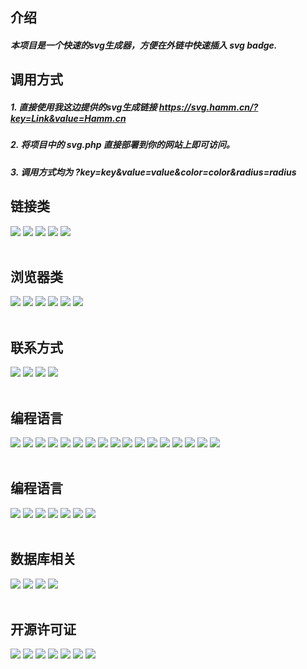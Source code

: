 
<h2>介绍</h2>
<h5>本项目是一个快速的svg生成器，方便在外链中快速插入 svg badge.</h5>
<h2>调用方式</h2>
<h5>1.  直接使用我这边提供的svg生成链接 <a href="https://svg.hamm.cn/?key=Link&value=Hamm.cn" target="_blank">https://svg.hamm.cn/?key=Link&value=Hamm.cn</a></h5>
<h5>2. 将项目中的 svg.php 直接部署到你的网站上即可访问。</h5>
<h5>3. 调用方式均为  ?key=key&value=value&color=color&radius=radius</h5>
<h2>链接类</h2>
<img src="https://svg.hamm.cn?key=码云&value=Gitee.com">
<img src="https://svg.hamm.cn?key=博客&value=Hamm.cn">
<img src="https://svg.hamm.cn?key=百度&value=Baidu.com">
<img src="https://svg.hamm.cn?key=谷歌&value=Google.com">
<img src="https://svg.hamm.cn?key=Apple&value=www.apple.com">

<br>
<br>
<h2>浏览器类</h2>
<img src="https://svg.hamm.cn?key=浏览器&value=Chrome">
<img src="https://svg.hamm.cn?key=浏览器&value=Safari">
<img src="https://svg.hamm.cn?key=浏览器&value=FireFox">
<img src="https://svg.hamm.cn?key=浏览器&value=Internet Explore">
<img src="https://svg.hamm.cn?key=浏览器&value=Opera">
<img src="https://svg.hamm.cn?key=浏览器&value=360极速浏览器">

<br>
<br>
<h2>联系方式</h2>
<img src="https://svg.hamm.cn?key=Q Q&value=455250574">
<img src="https://svg.hamm.cn?key=Wechat&value=majhamm">
<img src="https://svg.hamm.cn?key=Email&value=admin@hamm.cn">
<img src="https://svg.hamm.cn?key=Weibo&value=800700678">

<br>
<br>
<h2>编程语言</h2>
<img src="https://svg.hamm.cn?key=Language&value=Python">
<img src="https://svg.hamm.cn?key=Language&value=Node">
<img src="https://svg.hamm.cn?key=Language&value=Javascript">
<img src="https://svg.hamm.cn?key=Language&value=C%2b%2b">
<img src="https://svg.hamm.cn?key=Language&value=C%23">
<img src="https://svg.hamm.cn?key=Language&value=Java">
<img src="https://svg.hamm.cn?key=Language&value=PHP">
<img src="https://svg.hamm.cn?key=Language&value=Objective-C">
<img src="https://svg.hamm.cn?key=Language&value=Golang">
<img src="https://svg.hamm.cn?key=Language&value=Swift">
<img src="https://svg.hamm.cn?key=Language&value=Lua">
<img src="https://svg.hamm.cn?key=Language&value=Shell">
<img src="https://svg.hamm.cn?key=Language&value=Dephi">
<img src="https://svg.hamm.cn?key=Language&value=Ruby">
<img src="https://svg.hamm.cn?key=Language&value=Kotlin">
<img src="https://svg.hamm.cn?key=Language&value=HTML">
<img src="https://svg.hamm.cn?key=Language&value=CSS">

<br>
<br>
<h2>编程语言</h2>
<img src="https://svg.hamm.cn?key=Runtime&value=Docker">
<img src="https://svg.hamm.cn?key=Runtime&value=Linux">
<img src="https://svg.hamm.cn?key=Runtime&value=Ubuntu">
<img src="https://svg.hamm.cn?key=Runtime&value=Windows">
<img src="https://svg.hamm.cn?key=Runtime&value=Mac OS">
<img src="https://svg.hamm.cn?key=Runtime&value=Android">
<img src="https://svg.hamm.cn?key=Runtime&value=iOS">

<br>
<br>
<h2>数据库相关</h2>
<img src="https://svg.hamm.cn?key=Database&value=MySQL">
<img src="https://svg.hamm.cn?key=Language&value=MSSQL">
<img src="https://svg.hamm.cn?key=Language&value=Oracle">
<img src="https://svg.hamm.cn?key=Language&value=Access">

<br>
<br>
<h2>开源许可证</h2>
<img src="https://svg.hamm.cn?key=Licence&value=Apache-2.0">
<img src="https://svg.hamm.cn?key=Licence&value=MulanPSL-1.0">
<img src="https://svg.hamm.cn?key=Licence&value=0BSD">
<img src="https://svg.hamm.cn?key=Licence&value=AGPL-3.0">
<img src="https://svg.hamm.cn?key=Licence&value=Artistic-2.0">
<img src="https://svg.hamm.cn?key=Licence&value=BSD-2">
<img src="https://svg.hamm.cn?key=Licence&value=BSD-3">
